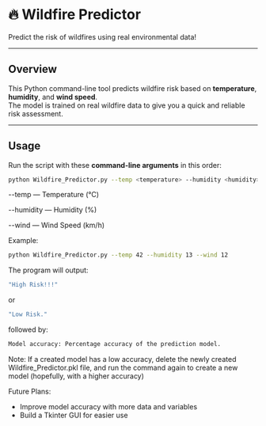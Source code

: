 # 🔥 Wildfire Predictor

Predict the risk of wildfires using real environmental data!

---

## Overview

This Python command-line tool predicts wildfire risk based on **temperature**, **humidity**, and **wind speed**.  
The model is trained on real wildfire data to give you a quick and reliable risk assessment.

---

## Usage

Run the script with these **command-line arguments** in this order:

```bash
python Wildfire_Predictor.py --temp <temperature> --humidity <humidity> --wind <wind_speed>
```
--temp — Temperature (°C)

--humidity — Humidity (%)

--wind — Wind Speed (km/h)


Example:

```bash
python Wildfire_Predictor.py --temp 42 --humidity 13 --wind 12
```
The program will output:
```bash
"High Risk!!!"
```
or 
```bash
"Low Risk."
```
followed by:
```bash
Model accuracy: Percentage accuracy of the prediction model.
```

Note:
If a created model has a low accuracy, delete the newly created Wildfire_Predictor.pkl file, and run the command again to create a new model (hopefully, with a higher accuracy)

Future Plans:

- Improve model accuracy with more data and variables
- Build a Tkinter GUI for easier use
